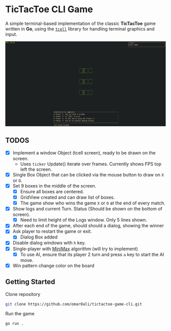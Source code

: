 # TicTacToe CLI Game

A simple terminal-based implementation of the classic **TicTacToe** game written in **Go**, using the [`tcell`](https://github.com/gdamore/tcell) library for handling terminal graphics and input.

![TicTacToe Game](https://raw.githubusercontent.com/omar0ali/tictactoe-game-cli/refs/heads/main/screenshots/tictactoe-game-cli.png)

## TODOS
- [x] Implement a window Object (tcell screen), ready to be drawn on the screen.
    - Uses `ticker` Update() iterate over frames. Currently shows FPS top left the screen.
- [X] Single Box Object that can be clicked via the mouse button to draw on `X` or `O`.
- [X] Set 9 boxes in the middle of the screen.
    - [X] Ensure all boxes are centered.
    - [X] GridView created and can draw list of boxes.
    - [X] The game show who wins the game `X` or `O` at the end of every match.
- [X] Show logs and current Turn. Status (Should be shown on the bottom of screen).
    - [X] Need to limit height of the Logs window. Only 5 lines shown.
- [X] After each end of the game, should should a dialog, showing the winner 
- [X] Ask player to restart the game or exit.
    - [X] Dialog Box added
- [X] Disable dialog windows with `h` key.
- [X] Single-player with [MiniMax](https://en.wikipedia.org/wiki/Minimax) algorithm (will try to implement)
    - [X] To use AI, ensure that its player 2 turn and press `a` key to start the AI move.
- [X] Win pattern change color on the board

## Getting Started

Clone repository

```bash
git clone https://github.com/omar0ali/tictactoe-game-cli.git
```

Run the game

```bash
go run .
```

